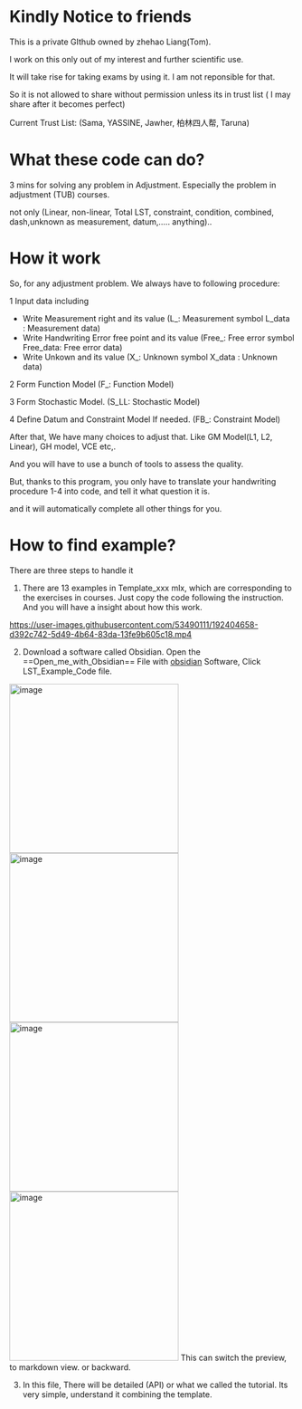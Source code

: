  
# Kindly Notice to friends

This is a private GIthub owned by zhehao Liang(Tom). 

I work on this only out of my interest and further scientific use. 

It will take rise for taking exams by using it. I am not reponsible for that.

So it is not allowed to share without permission unless its in trust list  ( I may share after it becomes perfect)

Current Trust List: (Sama, YASSINE, Jawher, 柏林四人帮, Taruna)


# What these code can do?

3 mins for solving any problem in Adjustment. Especially the problem in adjustment (TUB) courses.

not only (Linear, non-linear, Total LST, constraint, condition, combined, dash,unknown as measurement, datum,..... anything)..


# How it work

So, for any adjustment problem. We always have to following procedure:

1 Input data including 

- Write Measurement right and its value               (L_: Measurement symbol L_data : Measurement data)
- Write Handwriting Error free point and its value    (Free_: Free error symbol Free_data: Free error data)
- Write Unkown and its value                          (X_: Unknown symbol X_data : Unknown data)

2 Form Function Model                                 (F_: Function Model)

3 Form Stochastic Model.                              (S_LL: Stochastic Model)

4 Define Datum and Constraint Model If needed.        (FB_: Constraint Model)

After that, We have many choices to adjust that. Like GM Model(L1, L2, Linear), GH model, VCE etc,.

And you will have to use a bunch of tools to assess the quality.

But, thanks to this program, you only have to translate your handwriting procedure 1-4 into code, and tell it what question it is.

and it will automatically complete all other things for you.

# How to find example?
There are three steps to handle it

1. There are 13 examples in Template_xxx mlx, which are corresponding to the exercises in courses. Just copy the code following the instruction. And you will have a insight about how this work. 

https://user-images.githubusercontent.com/53490111/192404658-d392c742-5d49-4b64-83da-13fe9b605c18.mp4

2. Download a software called Obsidian. Open the ==Open_me_with_Obsidian== File with [obsidian](https://obsidian.md/) Software, Click LST_Example_Code file.
<img width="299" alt="image" src="https://user-images.githubusercontent.com/53490111/192405742-42e771a0-d44a-4ccd-8af6-ab093e7aab45.png">
<img width="299" alt="image" src="https://user-images.githubusercontent.com/53490111/192405764-03211a84-8bcc-4dfc-96d5-110301829ea6.png">
<img width="299" alt="image" src="https://user-images.githubusercontent.com/53490111/192405829-95e659df-bf7f-4a42-a871-4466659a39d3.png">
<img width="299" alt="image" src="https://user-images.githubusercontent.com/53490111/192405976-ee1aa2e7-7b50-4a05-bb5a-dd9de2abe3a2.png">
This can switch the preview, to markdown view. or backward.
 

3. In this file, There will be detailed (API) or what we called the tutorial. Its very simple, understand it combining the template.


 



 
